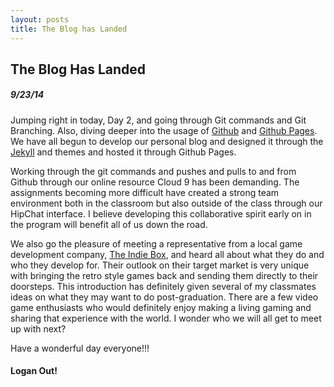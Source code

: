 ```yaml
---
layout: posts
title: The Blog has Landed
---
```


## The Blog Has Landed

##### 9/23/14

Jumping right in today, Day 2, and going through Git commands and Git Branching.
Also, diving deeper into the usage of [Github](https://github.com/) and [Github
Pages](https://pages.github.com/). We have all begun to develop our personal
blog and designed it through the [Jekyll](http://jekyllrb.com/) and themes and
hosted it through Github Pages.

Working through the git commands and pushes and pulls to and from Github through
our online resource Cloud 9 has been demanding. The assignments becoming more
difficult have created a strong team environment both in the classroom but
also outside of the class through our HipChat interface. I believe
developing this collaborative spirit early on in the program will benefit all
of us down the road.

We also go the pleasure of meeting a representative from a local game development
company, [The Indie Box](https://theindiebox.com/), and heard all about what they
do and who they develop for. Their outlook on their target market is very unique
with bringing the retro style games back and sending them directly to their
doorsteps. This introduction has definitely given several of my classmates ideas
on what they may want to do post-graduation. There are a few video game enthusiasts
who would definitely enjoy making a living gaming and sharing that experience
with the world. I wonder who we will all get to meet up with next?

Have a wonderful day everyone!!!

#### Logan Out!
